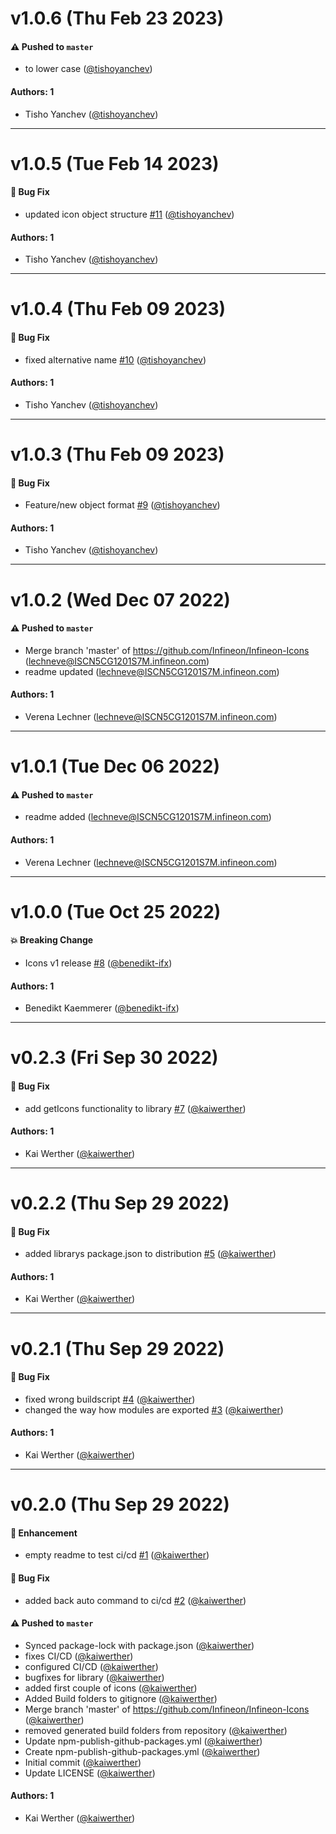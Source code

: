 # v1.0.6 (Thu Feb 23 2023)

#### ⚠️ Pushed to `master`

- to lower case ([@tishoyanchev](https://github.com/tishoyanchev))

#### Authors: 1

- Tisho Yanchev ([@tishoyanchev](https://github.com/tishoyanchev))

---

# v1.0.5 (Tue Feb 14 2023)

#### 🐛 Bug Fix

- updated icon object structure [#11](https://github.com/Infineon/Infineon-Icons/pull/11) ([@tishoyanchev](https://github.com/tishoyanchev))

#### Authors: 1

- Tisho Yanchev ([@tishoyanchev](https://github.com/tishoyanchev))

---

# v1.0.4 (Thu Feb 09 2023)

#### 🐛 Bug Fix

- fixed alternative name [#10](https://github.com/Infineon/Infineon-Icons/pull/10) ([@tishoyanchev](https://github.com/tishoyanchev))

#### Authors: 1

- Tisho Yanchev ([@tishoyanchev](https://github.com/tishoyanchev))

---

# v1.0.3 (Thu Feb 09 2023)

#### 🐛 Bug Fix

- Feature/new object format [#9](https://github.com/Infineon/Infineon-Icons/pull/9) ([@tishoyanchev](https://github.com/tishoyanchev))

#### Authors: 1

- Tisho Yanchev ([@tishoyanchev](https://github.com/tishoyanchev))

---

# v1.0.2 (Wed Dec 07 2022)

#### ⚠️ Pushed to `master`

- Merge branch 'master' of https://github.com/Infineon/Infineon-Icons (lechneve@ISCN5CG1201S7M.infineon.com)
- readme updated (lechneve@ISCN5CG1201S7M.infineon.com)

#### Authors: 1

- Verena Lechner (lechneve@ISCN5CG1201S7M.infineon.com)

---

# v1.0.1 (Tue Dec 06 2022)

#### ⚠️ Pushed to `master`

- readme added (lechneve@ISCN5CG1201S7M.infineon.com)

#### Authors: 1

- Verena Lechner (lechneve@ISCN5CG1201S7M.infineon.com)

---

# v1.0.0 (Tue Oct 25 2022)

#### 💥 Breaking Change

- Icons v1 release [#8](https://github.com/Infineon/Infineon-Icons/pull/8) ([@benedikt-ifx](https://github.com/benedikt-ifx))

#### Authors: 1

- Benedikt Kaemmerer ([@benedikt-ifx](https://github.com/benedikt-ifx))

---

# v0.2.3 (Fri Sep 30 2022)

#### 🐛 Bug Fix

- add getIcons functionality to library [#7](https://github.com/Infineon/Infineon-Icons/pull/7) ([@kaiwerther](https://github.com/kaiwerther))

#### Authors: 1

- Kai Werther ([@kaiwerther](https://github.com/kaiwerther))

---

# v0.2.2 (Thu Sep 29 2022)

#### 🐛 Bug Fix

- added librarys package.json to distribution [#5](https://github.com/Infineon/Infineon-Icons/pull/5) ([@kaiwerther](https://github.com/kaiwerther))

#### Authors: 1

- Kai Werther ([@kaiwerther](https://github.com/kaiwerther))

---

# v0.2.1 (Thu Sep 29 2022)

#### 🐛 Bug Fix

- fixed wrong buildscript [#4](https://github.com/Infineon/Infineon-Icons/pull/4) ([@kaiwerther](https://github.com/kaiwerther))
- changed the way how modules are exported [#3](https://github.com/Infineon/Infineon-Icons/pull/3) ([@kaiwerther](https://github.com/kaiwerther))

#### Authors: 1

- Kai Werther ([@kaiwerther](https://github.com/kaiwerther))

---

# v0.2.0 (Thu Sep 29 2022)

#### 🚀 Enhancement

- empty readme to test ci/cd [#1](https://github.com/Infineon/Infineon-Icons/pull/1) ([@kaiwerther](https://github.com/kaiwerther))

#### 🐛 Bug Fix

- added back auto command to ci/cd [#2](https://github.com/Infineon/Infineon-Icons/pull/2) ([@kaiwerther](https://github.com/kaiwerther))

#### ⚠️ Pushed to `master`

- Synced package-lock with package.json ([@kaiwerther](https://github.com/kaiwerther))
- fixes CI/CD ([@kaiwerther](https://github.com/kaiwerther))
- configured CI/CD ([@kaiwerther](https://github.com/kaiwerther))
- bugfixes for library ([@kaiwerther](https://github.com/kaiwerther))
- added first couple of icons ([@kaiwerther](https://github.com/kaiwerther))
- Added Build folders to gitignore ([@kaiwerther](https://github.com/kaiwerther))
- Merge branch 'master' of https://github.com/Infineon/Infineon-Icons ([@kaiwerther](https://github.com/kaiwerther))
- removed generated build folders from repository ([@kaiwerther](https://github.com/kaiwerther))
- Update npm-publish-github-packages.yml ([@kaiwerther](https://github.com/kaiwerther))
- Create npm-publish-github-packages.yml ([@kaiwerther](https://github.com/kaiwerther))
- Initial commit ([@kaiwerther](https://github.com/kaiwerther))
- Update LICENSE ([@kaiwerther](https://github.com/kaiwerther))

#### Authors: 1

- Kai Werther ([@kaiwerther](https://github.com/kaiwerther))
